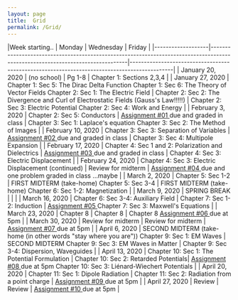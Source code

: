 ```yaml
---
layout: page
title:  Grid
permalink: /Grid/
---
```


|Week starting..   | Monday            | Wednesday                                                                                                                     | Friday                                                                                      |
|-------------------|-------------------------------------------------------------------------------------------------------------------------------|---------------------------------------------------------------------------------------------|
| January 20, 2020  | \(no school\)                                                                                                                 | Pg 1\-8                                                                                     | Chapter 1: Sections 2,3,4                                                              |
| January 27, 2020  | Chapter 1: Sec 5: The Dirac Delta Function Chapter 1: Sec 6: The Theory of Vector Fields Chapter 2: Sec 1: The Electric Field | Chapter 2: Sec 2: The Divergence and Curl of Electrostatic Fields \(Gauss's Law\!\!\!\!\!\) | Chapter 2: Sec 3: Electric Potential Chapter 2: Sec 4: Work and Energy      |
| February 3, 2020  | Chapter 2: Sec 5: Conductors                                                                                                  | <a href='/PHY309/assignments/hw1' >Assignment \#01 </a> due and graded in class                                                     | Chapter 3: Sec 1: Laplace's equation Chapter 3: Sec 2: The Method of Images |
| February 10, 2020 | Chapter 3: Sec 3: Separation of Variables                                                                                     | <a href='/PHY309/assignments/hw2' >Assignment \#02 </a> due and graded in class                                                     | Chapter 3: Sec 4: Multipole Expansion                                       |
| February 17, 2020 | Chapter 4: Sec 1 and 2: Polarization and Dielectrics    | <a href='/PHY309/assignments/hw3' >Assignment \#03 </a>  due and graded in class                                                     | Chapter 4: Sec 3: Electric Displacement                           |
| February 24, 2020 | Chapter 4: Sec 3: Electric Displacement (continued)    | Review for midterm         | <a href='/PHY309/assignments/hw4' >Assignment \#04 </a>  due and one problem graded in class ...maybe      |
| March 2, 2020     | Chapter 5: Sec 1-2    | FIRST MIDTERM \(take\-home\)  Chapter 5: Sec 3-4    | FIRST MIDTERM \(take\-home\)  Chapter 6: Sec 1-2: Magnetization |
| March 9, 2020     | SPRING BREAK  |   | |
| March 16, 2020    | Chapter 6: Sec 3-4: Auxiliary Field   | Chapter 7: Sec 1\-2: Induction   | <a href='/PHY309/assignments/hw5' >Assignment \#05 </a>  Chapter 7: Sec 3: Maxwell's Equations | 
| March 23, 2020    | Chapter 8   | Chapter 8   | Chapter 8      <a href='/PHY309/assignments/hw6' >Assignment \#06 </a>  due at 5pm  |
| March 30, 2020    | Review for midterm        | Review for midterm |  <a href='/PHY309/assignments/hw7' >Assignment \#07 </a>  due at 5pm   | 
| April 6, 2020     | SECOND MIDTERM \(take\-home (in other words "stay where you are")) Chapter 9: Sec 1: EM Waves         | SECOND MIDTERM Chapter 9: Sec 3: EM Waves in Matter   | Chapter 9: Sec 3-4: Dispersion, Waveguides         |
| April 13, 2020    | Chapter 10: Sec 1: The Potential Formulation  | Chapter 10: Sec 2: Retarded Potentials| <a href='/PHY309/assignments/hw8' >Assignment \#08 </a>  due at 5pm  Chapter 10: Sec 3: Liénard-Wiechert Potentials | 
| April 20, 2020    | Chapter 11: Sec 1: Dipole Radiation  | Chapter 11: Sec 2: Radiation from a point charge  | <a href='/PHY309/assignments/hw9' >Assignment \#09 </a>  due at 5pm |
| April 27, 2020    | Review   | Review |  <a href='/PHY309/assignments/hw10' >Assignment \#10 </a>  due at 5pm  | 

